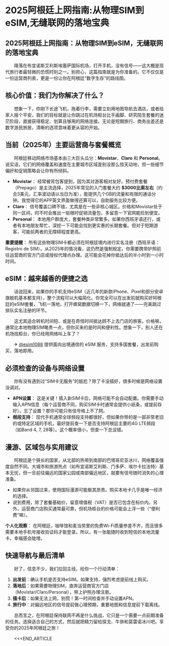 # 2025阿根廷上网指南:从物理SIM到eSIM,无缝联网的落地宝典

## 2025阿根廷上网指南：从物理SIM到eSIM，无缝联网的落地宝典

　　降落在布宜诺斯艾利斯埃塞萨国际机场，打开手机，没有信号——这大概是现代旅行者最轻微的恐慌时刻之一。别担心，这篇指南就是为你准备的。它不仅仅是一份运营商列表，更是一份让你在阿根廷“数字生存”的路线图。

## 核心价值：我们为你解决了什么？

　　想象一下，你刚下长途飞机，拖着行李，需要立刻用地图导航去酒店，或者给家人报个平安。我们的目标就是让你跳过在机场柜台比手画脚、研究陌生套餐的迷茫阶段，直接获得稳定、划算且够用的网络连接。无论是短期旅行、商务出差还是数字游民旅居，清晰的选项意味着更从容的开始。

## 当前（2025年）主要运营商与套餐概览

　　阿根廷移动网络市场基本由三大巨头瓜分：**Movistar**、**Claro** 和 **Personal**。说实话，它们的网络覆盖和速度在主要城市区域差别没那么惊天动地，但一些细节偏好和促销策略会让你有所倾斜。

-   **Movistar**： 经常被背包客提到，因为其对游客相对友好。预付费套餐（Prepago）是主流选择，2025年常见的入门套餐大约 **$3000比索左右**（约合3美元，汇率波动请以当日为准），能提供几个GB的流量和有限的通话分钟。我觉得它的APP英文界面做得还算可以，自助服务比较方便。
-   **Claro**： 信号覆盖口碑不错，尤其是在一些非核心城区。价格和Movistar处于同一区间，时不时会推出一些限时促销流量包，多留意一下官网能捡到便宜。
-   **Personal**： 本地用户群庞大，套餐种类非常繁多。如果你西班牙语还行，或者有本地朋友帮忙，深挖一下可能会找到更实惠的长期套餐。但对于短期游客，可能前两者的无障碍程度更高。

**重要提醒**： 所有这些物理SIM卡都必须在阿根廷境内进行实名注册（西班牙语：Registro de SIM）。从2025年的情况看，这仍然是强制规定。你需要携带护照前往运营商的官方门店或授权代理点办理。这可能会花掉你抵达后的半小时到一小时时间。

##  eSIM：越来越香的便捷之选

　　话说回来，如果你的手机支持eSIM（近几年的新款iPhone、Pixel和部分安卓旗舰机基本都支持），整个流程可以大幅简化。你完全可以在出发前就购买好阿根廷的eSIM套餐，飞机一落地，打开蜂窝数据切换一下，网络就通了——完美跳过排队实名注册的环节。

　　这尤其适合转机时间短、或是在奇怪时间抵达顾不上去门店的旅客。价格嘛，通常比本地物理SIM略贵一点，但你买来的是时间和便利性。想象一下，别人还在机场找柜台，你已经用网络叫上车了？

　　✈ [@esim1088](https://t.me/s/esim1088) 提供面向出境通信的 eSIM 服务，支持多国套餐，出发前购买，落地即用。

##  必须检查的设备与网络设置

　　你有没有遇到过“SIM卡无服务”的尴尬？除了卡没插好，很多时候是网络设置没调对。

-   **APN设置**： 这是关键！插入新SIM卡后，网络可能不会自动配置。你需要手动输入APN信息（每个运营商不同，购买SIM卡时通常会提供小纸条，或提前存好）。忘了设置？那你可能只有信号格上不了网。
-   **频段支持**： 现代手机通常全球频段支持都很好，但如果你带的是一部非常老旧的或特定区域的手机，最好提前查一下是否支持阿根廷主要的4G LTE频段（如Band 4, 7, 28等）。这个概率很小，但查一下总没错。

##  漫游、区域包与实用建议

　　阿根廷是个狭长的国家，从北部的热带到南部的巴塔哥尼亚冰川，网络覆盖强度自然不同。大城市和旅游热点（如布宜诺斯艾利斯、门多萨、埃尔卡拉法特）基本无忧，但一旦前往偏远的国家公园或南部偏远地区，就要有信号随时消失的心理准备。

-   如果你从邻国过来，使用国际漫游可能极其昂贵。购买本地卡几乎是唯一经济的选择。
-  说到费用，除了套餐基础价，留意增值税（VAT）是否已包含在标价内。另外，运营商门店购买通常最可靠，但机场柜台的价格可能会上浮一些（“便利费”嘛）。

**个人化观察**： 在阿根廷，咖啡馆和麦当劳里的免费Wi-Fi质量参差不齐，而且很多需要本地手机号接收验证码才能登录。所以，有一张能随时收到短信的本地流量卡，幸福感会陡增。

##  快速导航与最后清单

　　好了，信息不少，我们拉回主线，给你一个行动清单：

1.  **出发前**：确认手机是否支持eSIM。如果支持，强烈考虑提前线上购买。
2.  **落地后**：如果需要物理SIM，直奔运营商官方门店（Movistar/Claro/Personal），带上护照办理注册。
3.  **插卡后**：如果无法上网，别慌！第一时间检查并手动设置APN。
4.  **旅行中**：对偏远地区的信号提前做心理预期，重要地图和信息提前下载离线。

　　总而言之，在阿根廷保持联网不再是什么挑战，它只是一个需要一点前期准备的任务。选择适合自己的方式，然后就把精力留给探戈、牛排和莫雷诺冰川吧。享受你的2025年阿根廷之旅！

　　<<<END_ARTICLE
